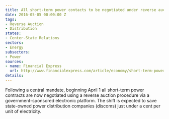 ```yaml
---
title: All short-term power contacts to be negotiated under reverse auction guidelines
date: 2016-05-05 00:00:00 Z
tags:
- Reverse Auction
- Distribution
states:
- Center-State Relations
sectors:
- Energy
subsectors:
- Power
sources:
- name: Financial Express
  url: http://www.financialexpress.com/article/economy/short-term-power-to-be-cheaper-by-13-per-cent-under-reverse-e-auction-icra/243577/
details: 
---
```


Following a central mandate, beginning April 1 all short-term power contracts are now negotiated using a reverse auction procedure via a government-sponsored electronic platform. The shift is expected to save state-owned power distribution companies (discoms) just under a cent per unit of electricity.
